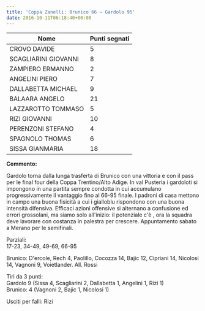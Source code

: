 ```yaml
---
title: 'Coppa Zanelli: Brunico 66 – Gardolo 95'
date: 2016-10-11T06:18:40+00:00
---
```

| **Nome** | **Punti segnati** |
| -------- | ----------------- |
| CROVO DAVIDE | 5 |
| SCAGLIARINI GIOVANNI | 8 |
| ZAMPIERO ERMANNO | 2 |
| ANGELINI PIERO | 7 |
| DALLABETTA MICHAEL | 9 |
| BALAARA ANGELO | 21 |
| LAZZAROTTO TOMMASO | 5 |
| RIZI GIOVANNI | 10 |
| PERENZONI STEFANO | 4 |
| SPAGNOLO THOMAS | 6 |
| SISSA GIANMARIA | 18 |

**Commento:**

Gardolo torna dalla lunga trasferta di Brunico con una vittoria e con il pass per le final four della Coppa Trentino/Alto Adige. In val Pusteria i gardoloti si impongono in una partita sempre condotta in cui accumulano progressivamente il vantaggio fino al 66-95 finale. I padroni di casa mettono in campo una buona fisicità a cui i gialloblu rispondono con una buona intensità difensiva. Efficaci azioni offensive si alternano a confusione ed errori grossolani, ma siamo solo all'inizio: il potenziale c'è , ora la squadra deve lavorare con costanza in palestra per crescere. Appuntamento sabato a Merano per le semifinali.

Parziali:  
17-23, 34-49, 49-69, 66-95

Brunico: D'ercole, Rech 4, Paolillo, Cocozza 14, Bajic 12, Cipriani 14, Nicolosi 14, Vagnoni 9, Voietlander. All. Rossi

Tiri da 3 punti:  
Gardolo 9 (Sissa 4, Scagliarini 2, Dallabetta 1, Angelini 1, Rizi 1)  
Brunico: 4 (Vagnoni 2, Bajic 1, Nicolosi 1)

Usciti per falli: Rizi
